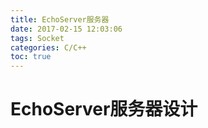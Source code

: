 ```yaml
---
title: EchoServer服务器
date: 2017-02-15 12:03:06
tags: Socket
categories: C/C++
toc: true
---
```



# EchoServer服务器设计




